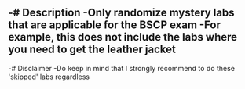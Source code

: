 -# Description
-Only randomize mystery labs that are applicable for the BSCP exam
-For example, this does not include the labs where you need to get the leather jacket
-
-# Disclaimer
-Do keep in mind that I strongly recommend to do these 'skipped' labs regardless